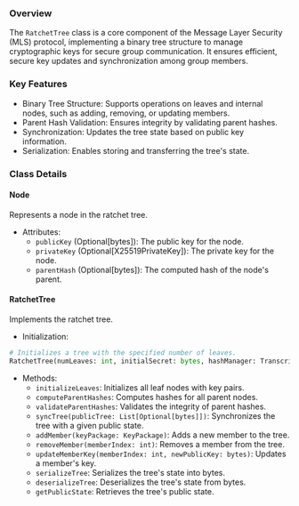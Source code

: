 
### Overview
The `RatchetTree` class is a core component of the Message Layer Security (MLS) protocol, implementing a binary tree structure to manage cryptographic keys for secure group communication. It ensures efficient, secure key updates and synchronization among group members.

### Key Features
- Binary Tree Structure: Supports operations on leaves and internal nodes, such as adding, removing, or updating members.
- Parent Hash Validation: Ensures integrity by validating parent hashes.
- Synchronization: Updates the tree state based on public key information.
- Serialization: Enables storing and transferring the tree's state.

### Class Details

#### Node
Represents a node in the ratchet tree.
- Attributes:
    - `publicKey` (Optional[bytes]): The public key for the node.
    - `privateKey` (Optional[X25519PrivateKey]): The private key for the node.
    - `parentHash` (Optional[bytes]): The computed hash of the node's parent.

#### RatchetTree
Implements the ratchet tree.
- Initialization:
```python
# Initializes a tree with the specified number of leaves.
RatchetTree(numLeaves: int, initialSecret: bytes, hashManager: TranscriptHashManager, groupContext: Optional[dict] = None)
```
- Methods:
    - `initializeLeaves`: Initializes all leaf nodes with key pairs.
    - `computeParentHashes`: Computes hashes for all parent nodes.
    - `validateParentHashes`: Validates the integrity of parent hashes.
    - `syncTree(publicTree: List[Optional[bytes]])`: Synchronizes the tree with a given public state.
    - `addMember(keyPackage: KeyPackage)`: Adds a new member to the tree.
    - `removeMember(memberIndex: int)`: Removes a member from the tree.
    - `updateMemberKey(memberIndex: int, newPublicKey: bytes)`: Updates a member's key.
    - `serializeTree`: Serializes the tree's state into bytes.
    - `deserializeTree`: Deserializes the tree's state from bytes.
    - `getPublicState`: Retrieves the tree's public state.
